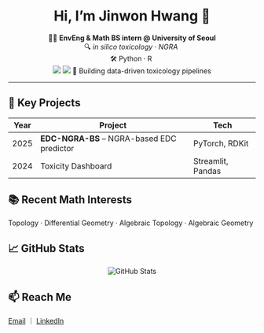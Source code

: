 <h1 align="center">Hi, I’m Jinwon Hwang 👋</h1>

<p align="center">
  🧑‍🔬 <strong>EnvEng &amp; Math BS intern @ University&nbsp;of&nbsp;Seoul</strong><br>
  🔍 <em>in silico toxicology&nbsp;&middot;&nbsp;NGRA&nbsp;</em><br>
  🛠️ Python&nbsp;&middot;&nbsp;R&nbsp;<br>  <img src="https://img.shields.io/badge/Python-3776AB?logo=python&amp;logoColor=white">
  <img src="https://img.shields.io/badge/R-276DC3?logo=r&amp;logoColor=white">
  🚀 Building data-driven toxicology pipelines
</p>

<hr>

<h2>🔑 Key Projects</h2>
<table>
  <thead>
    <tr>
      <th>Year</th>
      <th>Project</th>
      <th>Tech</th>
    </tr>
  </thead>
  <tbody>
    <tr>
      <td>2025</td>
      <td><strong>EDC-NGRA-BS</strong> – NGRA-based EDC predictor</td>
      <td>PyTorch, RDKit</td>
    </tr>
    <tr>
      <td>2024</td>
      <td>Toxicity Dashboard</td>
      <td>Streamlit, Pandas</td>
    </tr>
  </tbody>
</table>

<h2>📚 Recent Math Interests</h2>
<p>Topology · Differential Geometry · Algebraic Topology · Algebraic Geometry</p>

<h2>📈 GitHub Stats</h2>
<p align="center">
  <img src="https://github-readme-stats.vercel.app/api?username=Jiinwon&amp;show_icons=true&amp;theme=default"
       alt="GitHub Stats">
</p>

<h2>📫 Reach Me</h2>
<p>
  <a href="mailto:htotu0316@gmail.com">Email</a> ｜
  <a href="https://linkedin.com/in/your-id">LinkedIn</a>
</p>

<p align="center">

</p>
